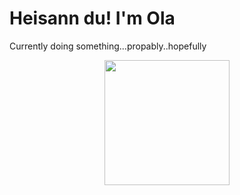 # Heisann du! I'm Ola

Currently doing something...propably..hopefully

<div align="center">
  <img src="https://user-images.githubusercontent.com/74038190/240885248-ff1b5f32-9420-4dde-b2b9-ed2c0aa17459.gif" width="200" />
</div>

<!---
olathors/olathors is a ✨ special ✨ repository because its `README.md` (this file) appears on your GitHub profile.
You can click the Preview link to take a look at your changes.
--->
